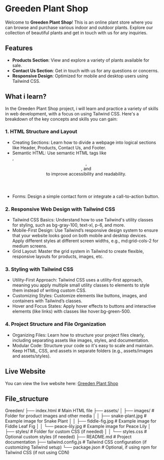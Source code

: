 # Greeden Plant Shop

Welcome to **Greeden Plant Shop**! This is an online plant store where you can browse and purchase various indoor and outdoor plants. Explore our collection of beautiful plants and get in touch with us for any inquiries.

## Features

- **Products Section**: View and explore a variety of plants available for sale.
- **Contact Us Section**: Get in touch with us for any questions or concerns.
- **Responsive Design**: Optimized for mobile and desktop users using Tailwind CSS.

## What i learn?

In the Greeden Plant Shop project, i will learn and practice a variety of skills in web development, with a focus on using Tailwind CSS. Here's a breakdown of the key concepts and skills you can gain:

### 1. HTML Structure and Layout
* Creating Sections: Learn how to divide a webpage into logical sections like Header, Products, Contact Us, and Footer.
* Semantic HTML: Use semantic HTML tags like <section>, <header>, <footer>, and <article> to improve accessibility and readability.
* Forms: Design a simple contact form or integrate a call-to-action button.

### 2. Responsive Web Design with Tailwind CSS
* Tailwind CSS Basics: Understand how to use Tailwind's utility classes for styling, such as bg-gray-100, text-xl, p-6, and more.
* Mobile-First Design: Use Tailwind’s responsive design system to ensure that your website looks good on both mobile and desktop devices. Apply different styles at different screen widths, e.g., md:grid-cols-2 for medium screens.
* Grid Layout: Master the grid system in Tailwind to create flexible, responsive layouts for products, images, etc.

### 3. Styling with Tailwind CSS
* Utility-First Approach: Tailwind CSS uses a utility-first approach, meaning you apply multiple small utility classes to elements to style them instead of writing custom CSS.
* Customizing Styles: Customize elements like buttons, images, and containers with Tailwind’s classes.
* Hover and Focus States: Apply hover effects to buttons and interactive elements (like links) with classes like hover:bg-green-500.

### 4. Project Structure and File Organization
* Organizing Files: Learn how to structure your project files clearly, including separating assets like images, styles, and documentation.
* Modular Code: Structure your code so it's easy to scale and maintain. Keep HTML, CSS, and assets in separate folders (e.g., assets/images and assets/styles).

## Live Website

You can view the live website here: [Greeden Plant Shop](https://your-website-link.com)



## File_structure

Greeden/
├── index.html                # Main HTML file
├── assets/
│   ├── images/               # Folder for product images and other media
│   │   ├── snake-plant.jpg   # Example image for Snake Plant
│   │   ├── fiddle-fig.jpg    # Example image for Fiddle Leaf Fig
│   │   └── peace-lily.jpg    # Example image for Peace Lily
│   ├── styles/               # Folder for custom CSS (if needed)
│   │   └── styles.css        # Optional custom styles (if needed)
├── README.md                 # Project documentation
├── tailwind.config.js        # Tailwind CSS configuration (if customizing Tailwind setup)
└── package.json              # Optional, if using npm for Tailwind CSS (if not using CDN)
